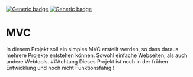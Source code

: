 [![Generic badge](https://img.shields.io/badge/Projekt-Aktiv-xx.svg)](https://shields.io/)
[![Generic badge](https://img.shields.io/badge/Release-Keins-red.svg)](https://shields.io/)

# MVC
In diesem Projekt soll ein simples MVC erstellt werden, so dass daraus mehrere Projekte entstehen können. 
Sowohl einfache Webseiten, als auch andere Webtools. 
##Achtung
Dieses Projekt ist noch in der frühen Entwicklung und noch nicht Funktionsfähig !

